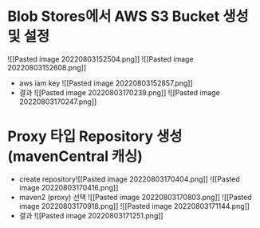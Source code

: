 # Blob Stores에서 AWS S3 Bucket 생성 및 설정
![[Pasted image 20220803152504.png]]
![[Pasted image 20220803152608.png]]
- aws iam key ![[Pasted image 20220803152857.png]]
- 결과 ![[Pasted image 20220803170239.png]] ![[Pasted image 20220803170247.png]]
# Proxy 타입 Repository 생성 (mavenCentral 캐싱)
- create repository![[Pasted image 20220803170404.png]] ![[Pasted image 20220803170416.png]] 
- maven2 (proxy) 선택 ![[Pasted image 20220803170803.png]] ![[Pasted image 20220803170918.png]] ![[Pasted image 20220803171144.png]]
- 결과 ![[Pasted image 20220803171251.png]]